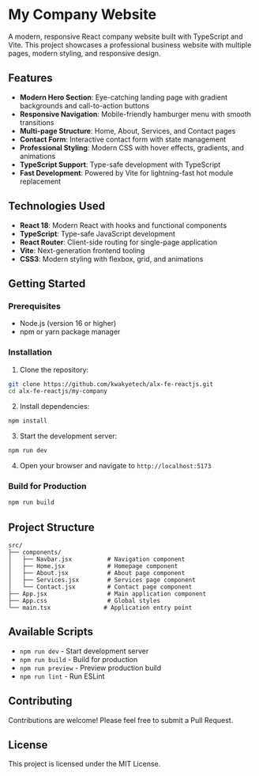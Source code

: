 # My Company Website

A modern, responsive React company website built with TypeScript and Vite. This project showcases a professional business website with multiple pages, modern styling, and responsive design.

## Features

- **Modern Hero Section**: Eye-catching landing page with gradient backgrounds and call-to-action buttons
- **Responsive Navigation**: Mobile-friendly hamburger menu with smooth transitions
- **Multi-page Structure**: Home, About, Services, and Contact pages
- **Contact Form**: Interactive contact form with state management
- **Professional Styling**: Modern CSS with hover effects, gradients, and animations
- **TypeScript Support**: Type-safe development with TypeScript
- **Fast Development**: Powered by Vite for lightning-fast hot module replacement

## Technologies Used

- **React 18**: Modern React with hooks and functional components
- **TypeScript**: Type-safe JavaScript development
- **React Router**: Client-side routing for single-page application
- **Vite**: Next-generation frontend tooling
- **CSS3**: Modern styling with flexbox, grid, and animations

## Getting Started

### Prerequisites

- Node.js (version 16 or higher)
- npm or yarn package manager

### Installation

1. Clone the repository:
```bash
git clone https://github.com/kwakyetech/alx-fe-reactjs.git
cd alx-fe-reactjs/my-company
```

2. Install dependencies:
```bash
npm install
```

3. Start the development server:
```bash
npm run dev
```

4. Open your browser and navigate to `http://localhost:5173`

### Build for Production

```bash
npm run build
```

## Project Structure

```
src/
├── components/
│   ├── Navbar.jsx          # Navigation component
│   ├── Home.jsx            # Homepage component
│   ├── About.jsx           # About page component
│   ├── Services.jsx        # Services page component
│   └── Contact.jsx         # Contact page component
├── App.jsx                 # Main application component
├── App.css                 # Global styles
└── main.tsx               # Application entry point
```

## Available Scripts

- `npm run dev` - Start development server
- `npm run build` - Build for production
- `npm run preview` - Preview production build
- `npm run lint` - Run ESLint

## Contributing

Contributions are welcome! Please feel free to submit a Pull Request.

## License

This project is licensed under the MIT License.
